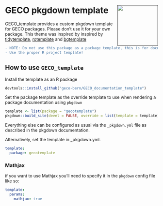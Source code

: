 # GECO pkgdown template <a href=''><img src='https://raw.githubusercontent.com/geco-bern/GECO_template/main/geco_logo_small.png' align="right" height="134" /></a>

GECO_template provides a custom pkgdown template for GECO
packages. Please don’t use it for your own package. This theme was
inspired by inspired by [tidytemplate](https://github.com/tidyverse/tidytemplate/),
[rotemplate](https://github.com/ropensci-org/rotemplate/) and [bgtemplate](https://github.com/khufkens/bgtemplate)

```diff
- NOTE: Do not use this package as a package template, this is for documentation only!
- Use the proper R project template!
```

## How to use `GECO_template`

Install the template as an R package
``` r
devtools::install_github("geco-bern/GECO_documentation_template")
```

Set the package template as the override template to use when rendering
a package documentation using `pkgdown`

``` r
template <- list(package = "gecotemplate")
pkgdown::build_site(devel = FALSE, override = list(template = template))
```

Everything else can be configured as usual via the `_pkgdown.yml` file
as described in the pkgdown documentation.

Alternatively, set the template in \_pkgdown.yml.

``` yaml
template:
  package: gecotemplate
```

### Mathjax

if you want to use Mathjax you’ll need to specify it in the `pkgdown`
config file like so: 

``` yaml
template:
  params:
    mathjax: true
```
